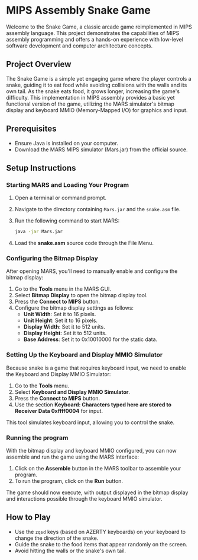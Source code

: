 # MIPS Assembly Snake Game

Welcome to the Snake Game, a classic arcade game reimplemented in MIPS assembly language. This project demonstrates the capabilities of MIPS assembly programming and offers a hands-on experience with low-level software development and computer architecture concepts.

## Project Overview

The Snake Game is a simple yet engaging game where the player controls a snake, guiding it to eat food while avoiding collisions with the walls and its own tail. As the snake eats food, it grows longer, increasing the game's difficulty. This implementation in MIPS assembly provides a basic yet functional version of the game, utilizing the MARS simulator's bitmap display and keyboard MMIO (Memory-Mapped I/O) for graphics and input.

## Prerequisites

- Ensure Java is installed on your computer.
- Download the MARS MIPS simulator (Mars.jar) from the official source.

## Setup Instructions

### Starting MARS and Loading Your Program

1. Open a terminal or command prompt.
2. Navigate to the directory containing `Mars.jar` and the `snake.asm` file.
3. Run the following command to start MARS:

    ```bash
    java -jar Mars.jar
    ```

4. Load the **snake.asm** source code through the File Menu.

### Configuring the Bitmap Display

After opening MARS, you'll need to manually enable and configure the bitmap display:

1. Go to the **Tools** menu in the MARS GUI.
2. Select **Bitmap Display** to open the bitmap display tool.
3. Press the **Connect to MIPS** button.
4. Configure the bitmap display settings as follows:
    - **Unit Width**: Set it to 16 pixels.
    - **Unit Height**: Set it to 16 pixels.
    - **Display Width**: Set it to 512 units.
    - **Display Height**: Set it to 512 units.
    - **Base Address**: Set it to 0x10010000 for the static data.

### Setting Up the Keyboard and Display MMIO Simulator

Because snake is a game that requires keyboard input, we need to enable the Keyboard and Display MMIO Simulator:

1. Go to the **Tools** menu.
2. Select **Keyboard and Display MMIO Simulator**.
3. Press the **Connect to MIPS** button.
4. Use the section **Keyboard: Characters typed here are stored to Receiver Data 0xffff0004** for input. 

This tool simulates keyboard input, allowing you to control the snake.

### Running the program

With the bitmap display and keyboard MMIO configured, you can now assemble and run the game using the MARS interface:

1. Click on the **Assemble** button in the MARS toolbar to assemble your program.
2. To run the program, click on the **Run** button.

The game should now execute, with output displayed in the bitmap display and interactions possible through the keyboard MMIO simulator.

## How to Play

- Use the `zqsd` keys (based on AZERTY keyboards) on your keyboard to change the direction of the snake.
- Guide the snake to the food items that appear randomly on the screen.
- Avoid hitting the walls or the snake's own tail.
